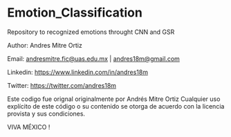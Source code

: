 # Emotion_Classification
Repository to recognized emotions throught CNN and GSR 


Author: Andres Mitre Ortiz

Email: andresmitre.fic@uas.edu.mx | andres18m@gmail.com

Linkedin: https://www.linkedin.com/in/andres18m

Twitter:  https://twitter.com/andres18m

Este codigo fue orignal originalmente por Andrés Mitre Ortiz
Cualquier uso explícito de este código o su contenido se otorga 
de acuerdo con la licencia provista y sus condiciones.

VIVA MÉXICO !
